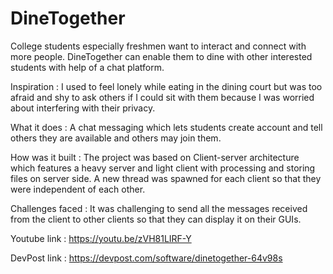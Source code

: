 # DineTogether
College students especially freshmen want to interact and connect with more people. DineTogether can enable them to dine with other interested students with help of a chat platform.

Inspiration : I used to feel lonely while eating in the dining court but was too afraid and shy to ask others if I could sit with them because I was worried about interfering with their privacy.

What it does : A chat messaging which lets students create account and tell others they are available and others may join them.

How was it built : The project was based on Client-server architecture which features a heavy server and light client with processing and storing files on server side. A new thread was spawned for each client so that they were independent of each other.

Challenges faced : It was challenging to send all the messages received from the client to other clients so that they can display it on their GUIs.

Youtube link : https://youtu.be/zVH81LIRF-Y

DevPost link : https://devpost.com/software/dinetogether-64v98s
